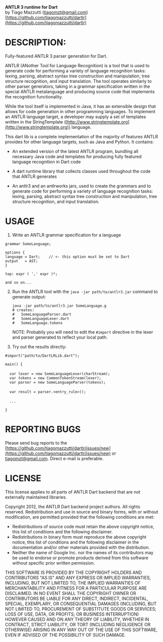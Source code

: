 **ANTLR 3 runtime for Dart**
  <br>by Tiago Mazzutti (tiagomzt@gmail.com)  
  [https://github.com/tiagomazzutti/dartlr](https://github.com/tiagomazzutti/dartlr)	

# DESCRIPTION:

Fully-featured ANTLR 3 parser generation for Dart.

ANTLR (ANother Tool for Language Recognition) is a tool that is used to generate
code for performing a variety of language recognition tasks: lexing, parsing,
abstract syntax tree construction and manipulation, tree structure recognition,
and input translation. The tool operates similarly to other parser generators,
taking in a grammar specification written in the special ANTLR metalanguage and
producing source code that implements the recognition functionality.

While the tool itself is implemented in Java, it has an extensible design that
allows for code generation in other programming languages. To implement an
ANTLR language target, a developer may supply a set of templates written in the
StringTemplate ([http://www.stringtemplate.org](http://www.stringtemplate.org)) language.

This dart lib is a complete implementation of the majority of features
ANTLR provides for other language targets, such as Java and Python. It contains:

* An extended version of the latest ANTLR program, bundling all necessary
  Java code and templates for producing fully featured language recognition
  in Dart code

* A dart runtime library that collects classes used throughout the code that
  ANTLR generates
   
* An antlr3 and an antlrworks jars, used to create the grammars and to generate
  code for performing a variety of language recognition tasks: lexing, parsing,
  abstract syntax tree construction and manipulation, tree structure recognition,
  and input translation.


# USAGE

1. Write an ANTLR grammar specification for a language

  `grammar SomeLanguage;`<br>
   
   `options {`<br>
     `language = Dart;    // <- this option must be set to Dart`<br>
     `output   = AST;`<br>
   `}`<br>
   
   `top: expr ( ',' expr )*;`<br>
    
   `and so on...`<br>

2. Run the ANTLR tool with the `java -jar path/to/antlr3.jar` command to 
   generate output:
   
   `java -jar path/to/antlr3.jar SomeLanguage.g`<br>
   `# creates:`<br>
   `#   SomeLanguageParser.dart`<br>
   `#   SomeLanguageLexer.dart`<br>
   `#   SomeLanguage.tokens`<br>

   NOTE: Probabily you will need to edit the `#import` directive in the 
	 lexer and parser generated to reflect your local path.

3. Try out the results directly:

 `#import("path/to/DartLRLib.dart");`

  `main() {`<br><br>
  `  var lexer = new SomeLanguageLexer(charStream);`<br>
  `  var tokens = new CommonTokenStream(lexer);`<br>
  `  var parser = new SomeLanguageParser(tokens);`<br><br>
  `  var result = parser.<entry_rule>();`<br><br>
  `  ...`<br>
    
  `}`<br>

# REPORTING BUGS

Please send bug reports to the <br>
[https://github.com/tiagomazzutti/dartlr/issues/new](https://github.com/tiagomazzutti/dartlr/issues/new) or
tiagomzt@gmail.com.  Direct e-mail is preferable.

# LICENSE

This license applies to all parts of ANTLR Dart backend that are not 
externally maintained libraries. 

Copyright 2012, the ANTLR Dart backend project authors. All rights 
reserved. Redistribution and use in source and binary forms, with or 
without modification, are permitted provided that the following 
conditions are met:

  * Redistributions of source code must retain the above copyright
    notice, this list of conditions and the following disclaimer.
  * Redistributions in binary form must reproduce the above
    copyright notice, this list of conditions and the following
    disclaimer in the documentation and/or other materials provided
    with the distribution.
  * Neither the name of Google Inc. nor the names of its
    contributors may be used to endorse or promote products derived
    from this software without specific prior written permission.

THIS SOFTWARE IS PROVIDED BY THE COPYRIGHT HOLDERS AND CONTRIBUTORS
"AS IS" AND ANY EXPRESS OR IMPLIED WARRANTIES, INCLUDING, BUT NOT
LIMITED TO, THE IMPLIED WARRANTIES OF MERCHANTABILITY AND FITNESS FOR
A PARTICULAR PURPOSE ARE DISCLAIMED. IN NO EVENT SHALL THE COPYRIGHT
OWNER OR CONTRIBUTORS BE LIABLE FOR ANY DIRECT, INDIRECT, INCIDENTAL,
SPECIAL, EXEMPLARY, OR CONSEQUENTIAL DAMAGES (INCLUDING, BUT NOT
LIMITED TO, PROCUREMENT OF SUBSTITUTE GOODS OR SERVICES; LOSS OF USE,
DATA, OR PROFITS; OR BUSINESS INTERRUPTION) HOWEVER CAUSED AND ON ANY
THEORY OF LIABILITY, WHETHER IN CONTRACT, STRICT LIABILITY, OR TORT
(INCLUDING NEGLIGENCE OR OTHERWISE) ARISING IN ANY WAY OUT OF THE USE
OF THIS SOFTWARE, EVEN IF ADVISED OF THE POSSIBILITY OF SUCH DAMAGE.